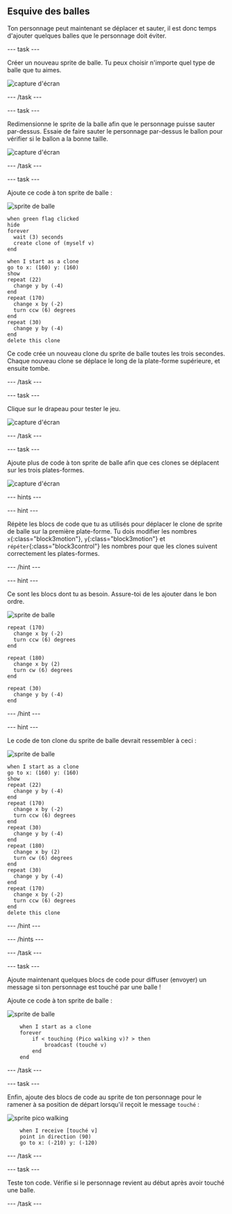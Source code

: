 ## Esquive des balles

Ton personnage peut maintenant se déplacer et sauter, il est donc temps d'ajouter quelques balles que le personnage doit éviter.

--- task ---

Créer un nouveau sprite de balle. Tu peux choisir n'importe quel type de balle que tu aimes.

![capture d'écran](images/dodge-balls.png)

--- /task ---

--- task ---

Redimensionne le sprite de la balle afin que le personnage puisse sauter par-dessus. Essaie de faire sauter le personnage par-dessus le ballon pour vérifier si le ballon a la bonne taille.

![capture d'écran](images/dodge-ball-resize.png)

--- /task ---

--- task ---

Ajoute ce code à ton sprite de balle :

![sprite de balle](images/ball_sprite.png)

```blocks3
when green flag clicked
hide
forever 
  wait (3) seconds
  create clone of (myself v)
end
```

```blocks3
when I start as a clone
go to x: (160) y: (160)
show
repeat (22) 
  change y by (-4)
end
repeat (170) 
  change x by (-2)
  turn ccw (6) degrees
end
repeat (30) 
  change y by (-4)
end
delete this clone
```

Ce code crée un nouveau clone du sprite de balle toutes les trois secondes. Chaque nouveau clone se déplace le long de la plate-forme supérieure, et ensuite tombe.

--- /task ---

--- task ---

Clique sur le drapeau pour tester le jeu.

![capture d'écran](images/dodge-ball-test.png)

--- /task ---

--- task ---

Ajoute plus de code à ton sprite de balle afin que ces clones se déplacent sur les trois plates-formes.

![capture d'écran](images/dodge-ball-more-motion.png)

--- hints ---


--- hint ---

Répète les blocs de code que tu as utilisés pour déplacer le clone de sprite de balle sur la première plate-forme. Tu dois modifier les nombres `x`{:class="block3motion"}, `y`{:class="block3motion"} et `répéter`{:class="block3control"} les nombres pour que les clones suivent correctement les plates-formes.

--- /hint ---

--- hint ---

Ce sont les blocs dont tu as besoin. Assure-toi de les ajouter dans le bon ordre.

![sprite de balle](images/ball_sprite.png)

```blocks3
repeat (170) 
  change x by (-2)
  turn ccw (6) degrees
end

repeat (180) 
  change x by (2)
  turn cw (6) degrees
end

repeat (30) 
  change y by (-4)
end
```

--- /hint ---

--- hint ---

Le code de ton clone du sprite de balle devrait ressembler à ceci :

![sprite de balle](images/ball_sprite.png)

```blocks3
when I start as a clone
go to x: (160) y: (160)
show
repeat (22) 
  change y by (-4)
end
repeat (170) 
  change x by (-2)
  turn ccw (6) degrees
end
repeat (30) 
  change y by (-4)
end
repeat (180) 
  change x by (2)
  turn cw (6) degrees
end
repeat (30) 
  change y by (-4)
end
repeat (170) 
  change x by (-2)
  turn ccw (6) degrees
end
delete this clone
```

--- /hint ---

--- /hints ---

--- /task ---

--- task ---

Ajoute maintenant quelques blocs de code pour diffuser (envoyer) un message si ton personnage est touché par une balle !

Ajoute ce code à ton sprite de balle :

![sprite de balle](images/ball_sprite.png)

```blocks3
	when I start as a clone
	forever
		if < touching (Pico walking v)? > then
			broadcast (touché v)
		end
	end
```

--- /task ---

--- task ---

Enfin, ajoute des blocs de code au sprite de ton personnage pour le ramener à sa position de départ lorsqu'il reçoit le message `touché` :

![sprite pico walking](images/pico_walking_sprite.png)

```blocks3
 	when I receive [touché v]
	point in direction (90)
	go to x: (-210) y: (-120)
```

--- /task ---

--- task ---

Teste ton code. Vérifie si le personnage revient au début après avoir touché une balle.

--- /task ---